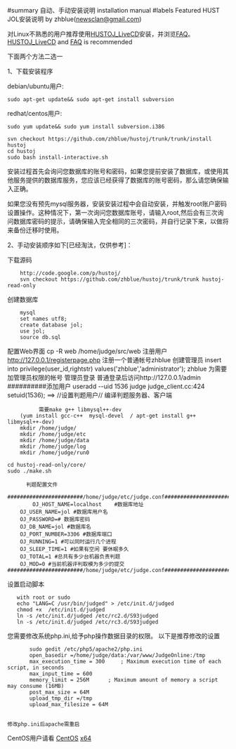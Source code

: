 #summary 自动、手动安装说明 installation manual
#labels Featured
HUST JOL安装说明 
	by zhblue(newsclan@gmail.com)

对Linux不熟悉的用户推荐使用[HUSTOJ_LiveCD](https://github.com/zhblue/hustoj/blob/master/wiki/HUSTOJ_LiveCD.md)安装，并浏览[FAQ](https://github.com/zhblue/hustoj/blob/master/wiki/FAQ.md)。
[HUSTOJ_LiveCD](https://github.com/zhblue/hustoj/blob/master/wiki/HUSTOJ_LiveCD.md) and [FAQ](https://github.com/zhblue/hustoj/blob/master/wiki/FAQ.md) is recommended

下面两个方法二选一

1、下载安装程序

debian/ubuntu用户:
```
sudo apt-get update&& sudo apt-get install subversion 
```
redhat/centos用户:
```
sudo yum update&& sudo yum install subversion.i386
```

```
svn checkout https://github.com/zhblue/hustoj/trunk/trunk/install  hustoj
cd hustoj
sudo bash install-interactive.sh

```

安装过程首先会询问您数据库的账号和密码，如果您提前安装了数据库，或使用其他服务提供的数据库服务，您应该已经获得了数据库的账号密码，那么请您确保输入正确。

如果您没有预先mysql服务器，安装安装过程中会自动安装，并触发root账户密码设置操作。这种情况下，第一次询问您数据库账号，请输入root,然后会有三次询问数据库密码的提示，请确保输入完全相同的三次密码，并自行记录下来，以做将来备份迁移时使用。


2、手动安装顺序如下[已经淘汰，仅供参考]：

下载源码
```
	http://code.google.com/p/hustoj/
	svn checkout https://github.com/zhblue/hustoj/trunk/trunk hustoj-read-only
```
创建数据库
```
	mysql
	set names utf8; 
	create database jol;
	use jol;
	source db.sql
```
配置Web界面
        cp -R web /home/judge/src/web
注册用户
	http://127.0.0.1/registerpage.php
	注册一个普通帐号zhblue
创建管理员
    insert into privilege(user_id,rightstr) values('zhblue','administrator');
    zhblue 为需要加管理员权限的帐号
管理员登录
          普通登录后访问http://127.0.0.1/admin
##########添加用户
useradd --uid 1536 judge
judge_client.cc:424  
        setuid(1536);       ==>       //设置判题用户//
编译判题服务器、客户端

```
          需要make g++ libmysql++-dev 
	(yum install gcc-c++  mysql-devel  / apt-get install g++ libmysql++-dev)
    mkdir /home/judge/
    mkdir /home/judge/etc
    mkdir /home/judge/data
    mkdir /home/judge/log
    mkdir /home/judge/run0

cd hustoj-read-only/core/
sudo ./make.sh
```

          判题配置文件 
```
########################/home/judge/etc/judge.conf###########################
    	OJ_HOST_NAME=localhost    #数据库地址
	OJ_USER_NAME=jol #数据库用户名
	OJ_PASSWORD=# 数据库密码
	OJ_DB_NAME=jol #数据库名
	OJ_PORT_NUMBER=3306 #数据库端口
	OJ_RUNNING=1 #可以同时运行几个进程
	OJ_SLEEP_TIME=1 #如果有空闲 要休眠多久
	OJ_TOTAL=1 #总共有多少台机器负责判题
	OJ_MOD=0 #当前机器评判取模为多少的提交
########################/home/judge/etc/judge.conf###########################
```
设置启动脚本
```
   with root or sudo
   echo "LANG=C /usr/bin/judged" > /etc/init.d/judged
   chmod +x  /etc/init.d/judged
   ln -s /etc/init.d/judged /etc/rc2.d/S93judged
   ln -s /etc/init.d/judged /etc/rc3.d/S93judged
```

您需要修改系统php.ini,给予php操作数据目录的权限。 以下是推荐修改的设置
```
       sudo gedit /etc/php5/apache2/php.ini 
       open_basedir =/home/judge/data:/var/www/JudgeOnline:/tmp  
       max_execution_time = 300     ; Maximum execution time of each script, in seconds
       max_input_time = 600 
       memory_limit = 256M      ; Maximum amount of memory a script may consume (16MB)
       post_max_size = 64M
       upload_tmp_dir =/tmp
       upload_max_filesize = 64M
      
```
    修改php.ini后apache需重启 

CentOS用户请看 [CentOS](https://github.com/zhblue/hustoj/blob/master/wiki/CentOS.md)
	[x64](https://github.com/zhblue/hustoj/blob/master/wiki/CentOSx86_64.md)
